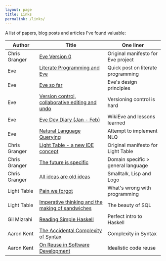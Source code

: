 ```yaml
---
layout: page
title: Links
permalink: /links/
---
```


A list of papers, blog posts and articles I've found valuable:

| Author    | Title        | One liner |
|----------------| ------------ | ----------|
|Chris Granger&nbsp;&nbsp;|[Eve Version 0](http://www.chris-granger.com/2015/08/17/version-0/)|Original manifesto for Eve project|
|Eve|[Literate Programming and Eve](http://eve-lang.com/deepdives/literate.html)|Quick post on literate programming|
|Eve|[Eve so far](http://incidentalcomplexity.com/2014/10/16/retrospective/)|Eve's design principles|
|Eve|[Version control, collaborative editing and undo](http://incidentalcomplexity.com/2015/04/22/version-control/)|Versioning control is hard|
|Eve|[Eve Dev Diary (Jan - Feb)](http://incidentalcomplexity.com/2016/06/10/jan-feb/)|WikiEve and lessons learned|
|Eve|[Natural Language Querying](http://incidentalcomplexity.com/2016/06/14/nlqp/)|Attempt to implement NLQ|
|Chris Granger|[Light Table - a new IDE concept](http://www.chris-granger.com/2012/04/12/light-table-a-new-ide-concept/)|Original manifesto for Light Table|
|Chris Granger|[The future is specific](http://www.chris-granger.com/2012/05/21/the-future-is-specific/)|Domain specific > general language|
|Chris Granger|[All ideas are old ideas](http://www.chris-granger.com/2012/10/05/all-ideas-are-old-ideas/)|Smalltalk, Lisp and Logo|
|Light Table|[Pain we forgot](http://lighttable.com/2014/05/16/pain-we-forgot/)|What's wrong with programming|
|Light Table|[Imperative thinking and the making of sandwiches](http://lighttable.com/2014/07/18/imperative-thinking/)|The beauty of SQL|
|Gil Mizrahi|[Reading Simple Haskell](https://soupi.github.io/rfc/reading_simple_haskell/)|Perfect intro to Haskell|
|Aaron Kent|[The Accidental Complexity of Syntax](https://blog.isomorf.io/the-accidental-complexity-of-syntax-7ecd8b1fb42)|Complexity in Syntax|
|Aaron Kent|[On Reuse in Software Development](https://blog.isomorf.io/on-reuse-in-software-development-2ebd3f3b0517)|Idealistic code reuse|
